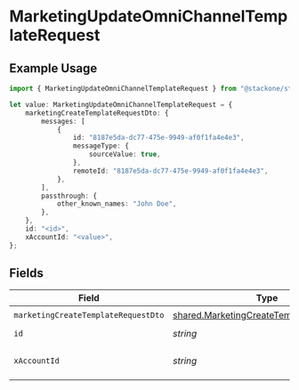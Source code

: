 # MarketingUpdateOmniChannelTemplateRequest

## Example Usage

```typescript
import { MarketingUpdateOmniChannelTemplateRequest } from "@stackone/stackone-client-ts/sdk/models/operations";

let value: MarketingUpdateOmniChannelTemplateRequest = {
    marketingCreateTemplateRequestDto: {
        messages: [
            {
                id: "8187e5da-dc77-475e-9949-af0f1fa4e4e3",
                messageType: {
                    sourceValue: true,
                },
                remoteId: "8187e5da-dc77-475e-9949-af0f1fa4e4e3",
            },
        ],
        passthrough: {
            other_known_names: "John Doe",
        },
    },
    id: "<id>",
    xAccountId: "<value>",
};
```

## Fields

| Field                                                                                                       | Type                                                                                                        | Required                                                                                                    | Description                                                                                                 |
| ----------------------------------------------------------------------------------------------------------- | ----------------------------------------------------------------------------------------------------------- | ----------------------------------------------------------------------------------------------------------- | ----------------------------------------------------------------------------------------------------------- |
| `marketingCreateTemplateRequestDto`                                                                         | [shared.MarketingCreateTemplateRequestDto](../../../sdk/models/shared/marketingcreatetemplaterequestdto.md) | :heavy_check_mark:                                                                                          | N/A                                                                                                         |
| `id`                                                                                                        | *string*                                                                                                    | :heavy_check_mark:                                                                                          | N/A                                                                                                         |
| `xAccountId`                                                                                                | *string*                                                                                                    | :heavy_check_mark:                                                                                          | The account identifier                                                                                      |